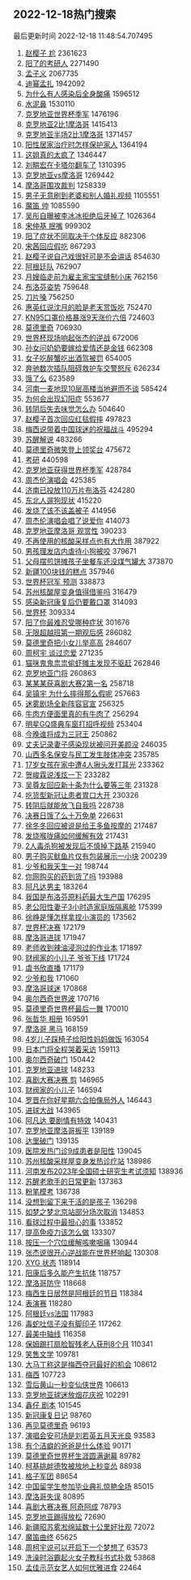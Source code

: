 ## 2022-12-18热门搜索 
最后更新时间 2022-12-18 11:48:54.707495 
1. [赵樱子 尬](https://s.weibo.com/weibo?q=%E8%B5%B5%E6%A8%B1%E5%AD%90%20%E5%B0%AC&t=31&band_rank=1&Refer=top) 2361623
1. [阳了的考研人](https://s.weibo.com/weibo?q=%23%E9%98%B3%E4%BA%86%E7%9A%84%E8%80%83%E7%A0%94%E4%BA%BA%23&t=31&band_rank=34&Refer=top) 2271490
1. [孟子义](https://s.weibo.com/weibo?q=%E5%AD%9F%E5%AD%90%E4%B9%89&t=31&band_rank=1&Refer=top) 2067735
1. [迪幂孟扎](https://s.weibo.com/weibo?q=%E8%BF%AA%E5%B9%82%E5%AD%9F%E6%89%8E&t=31&band_rank=2&Refer=top) 1942092
1. [为什么有人感染后全身酸痛](https://s.weibo.com/weibo?q=%23%E4%B8%BA%E4%BB%80%E4%B9%88%E6%9C%89%E4%BA%BA%E6%84%9F%E6%9F%93%E5%90%8E%E5%85%A8%E8%BA%AB%E9%85%B8%E7%97%9B%23&t=31&band_rank=5&Refer=top) 1596512
1. [水泥鼻](https://s.weibo.com/weibo?q=%E6%B0%B4%E6%B3%A5%E9%BC%BB&t=31&band_rank=35&Refer=top) 1530110
1. [克罗地亚世界杯季军](https://s.weibo.com/weibo?q=%23%E5%85%8B%E7%BD%97%E5%9C%B0%E4%BA%9A%E4%B8%96%E7%95%8C%E6%9D%AF%E5%AD%A3%E5%86%9B%23&t=31&band_rank=6&Refer=top) 1476196
1. [克罗地亚2比1摩洛哥](https://s.weibo.com/weibo?q=%E5%85%8B%E7%BD%97%E5%9C%B0%E4%BA%9A2%E6%AF%941%E6%91%A9%E6%B4%9B%E5%93%A5&t=31&band_rank=4&Refer=top) 1415413
1. [克罗地亚半场2比1摩洛哥](https://s.weibo.com/weibo?q=%23%E5%85%8B%E7%BD%97%E5%9C%B0%E4%BA%9A%E5%8D%8A%E5%9C%BA2%E6%AF%941%E6%91%A9%E6%B4%9B%E5%93%A5%23&t=31&band_rank=10&Refer=top) 1371457
1. [阳性居家治疗时怎样保护家人](https://s.weibo.com/weibo?q=%23%E9%98%B3%E6%80%A7%E5%B1%85%E5%AE%B6%E6%B2%BB%E7%96%97%E6%97%B6%E6%80%8E%E6%A0%B7%E4%BF%9D%E6%8A%A4%E5%AE%B6%E4%BA%BA%23&t=31&band_rank=3&Refer=top) 1364194
1. [这姐真的太疯了](https://s.weibo.com/weibo?q=%E8%BF%99%E5%A7%90%E7%9C%9F%E7%9A%84%E5%A4%AA%E7%96%AF%E4%BA%86&t=31&band_rank=4&Refer=top) 1346447
1. [刘畊宏在卡塔尔翻车了](https://s.weibo.com/weibo?q=%23%E5%88%98%E7%95%8A%E5%AE%8F%E5%9C%A8%E5%8D%A1%E5%A1%94%E5%B0%94%E7%BF%BB%E8%BD%A6%E4%BA%86%23&t=31&band_rank=12&Refer=top) 1310395
1. [克罗地亚vs摩洛哥](https://s.weibo.com/weibo?q=%E5%85%8B%E7%BD%97%E5%9C%B0%E4%BA%9Avs%E6%91%A9%E6%B4%9B%E5%93%A5&t=31&band_rank=5&Refer=top) 1269442
1. [摩洛哥围攻裁判](https://s.weibo.com/weibo?q=%E6%91%A9%E6%B4%9B%E5%93%A5%E5%9B%B4%E6%94%BB%E8%A3%81%E5%88%A4&t=31&band_rank=14&Refer=top) 1258339
1. [男子无意刷到老婆和别人婚礼视频](https://s.weibo.com/weibo?q=%23%E7%94%B7%E5%AD%90%E6%97%A0%E6%84%8F%E5%88%B7%E5%88%B0%E8%80%81%E5%A9%86%E5%92%8C%E5%88%AB%E4%BA%BA%E5%A9%9A%E7%A4%BC%E8%A7%86%E9%A2%91%23&t=31&band_rank=6&Refer=top) 1105551
1. [魔笛 帅](https://s.weibo.com/weibo?q=%E9%AD%94%E7%AC%9B%20%E5%B8%85&t=31&band_rank=7&Refer=top) 1085590
1. [吴彤自曝被李冰冰拒绝后牙掉了](https://s.weibo.com/weibo?q=%23%E5%90%B4%E5%BD%A4%E8%87%AA%E6%9B%9D%E8%A2%AB%E6%9D%8E%E5%86%B0%E5%86%B0%E6%8B%92%E7%BB%9D%E5%90%8E%E7%89%99%E6%8E%89%E4%BA%86%23&t=31&band_rank=33&Refer=top) 1026364
1. [宋仲基 抿嘴](https://s.weibo.com/weibo?q=%E5%AE%8B%E4%BB%B2%E5%9F%BA%20%E6%8A%BF%E5%98%B4&t=31&band_rank=13&Refer=top) 999302
1. [阳了症状不同取决于个体反应](https://s.weibo.com/weibo?q=%23%E9%98%B3%E4%BA%86%E7%97%87%E7%8A%B6%E4%B8%8D%E5%90%8C%E5%8F%96%E5%86%B3%E4%BA%8E%E4%B8%AA%E4%BD%93%E5%8F%8D%E5%BA%94%23&t=31&band_rank=33&Refer=top) 882306
1. [宋茜回应假吃](https://s.weibo.com/weibo?q=%23%E5%AE%8B%E8%8C%9C%E5%9B%9E%E5%BA%94%E5%81%87%E5%90%83%23&t=31&band_rank=38&Refer=top) 867293
1. [赵樱子说自己戏很好可是不会讲话](https://s.weibo.com/weibo?q=%23%E8%B5%B5%E6%A8%B1%E5%AD%90%E8%AF%B4%E8%87%AA%E5%B7%B1%E6%88%8F%E5%BE%88%E5%A5%BD%E5%8F%AF%E6%98%AF%E4%B8%8D%E4%BC%9A%E8%AE%B2%E8%AF%9D%23&t=31&band_rank=4&Refer=top) 854630
1. [阿根廷队](https://s.weibo.com/weibo?q=%E9%98%BF%E6%A0%B9%E5%BB%B7%E9%98%9F&t=31&band_rank=7&Refer=top) 762907
1. [月嫂临走前为雇主家宝宝缝制小床](https://s.weibo.com/weibo?q=%23%E6%9C%88%E5%AB%82%E4%B8%B4%E8%B5%B0%E5%89%8D%E4%B8%BA%E9%9B%87%E4%B8%BB%E5%AE%B6%E5%AE%9D%E5%AE%9D%E7%BC%9D%E5%88%B6%E5%B0%8F%E5%BA%8A%23&t=31&band_rank=6&Refer=top) 762156
1. [布洛芬姿势](https://s.weibo.com/weibo?q=%E5%B8%83%E6%B4%9B%E8%8A%AC%E5%A7%BF%E5%8A%BF&t=31&band_rank=22&Refer=top) 759648
1. [刀片嗓](https://s.weibo.com/weibo?q=%E5%88%80%E7%89%87%E5%97%93&t=31&band_rank=35&Refer=top) 756250
1. [惠英红说沈月的脸是老天赏饭吃](https://s.weibo.com/weibo?q=%23%E6%83%A0%E8%8B%B1%E7%BA%A2%E8%AF%B4%E6%B2%88%E6%9C%88%E7%9A%84%E8%84%B8%E6%98%AF%E8%80%81%E5%A4%A9%E8%B5%8F%E9%A5%AD%E5%90%83%23&t=31&band_rank=11&Refer=top) 752470
1. [KN95口罩价格暴涨9天涨价六倍](https://s.weibo.com/weibo?q=%23KN95%E5%8F%A3%E7%BD%A9%E4%BB%B7%E6%A0%BC%E6%9A%B4%E6%B6%A89%E5%A4%A9%E6%B6%A8%E4%BB%B7%E5%85%AD%E5%80%8D%23&t=31&band_rank=26&Refer=top) 724603
1. [莫德里奇](https://s.weibo.com/weibo?q=%23%E8%8E%AB%E5%BE%B7%E9%87%8C%E5%A5%87%23&t=31&band_rank=8&Refer=top) 706930
1. [世界杯现场响起张杰的逆战](https://s.weibo.com/weibo?q=%23%E4%B8%96%E7%95%8C%E6%9D%AF%E7%8E%B0%E5%9C%BA%E5%93%8D%E8%B5%B7%E5%BC%A0%E6%9D%B0%E7%9A%84%E9%80%86%E6%88%98%23&t=31&band_rank=21&Refer=top) 672006
1. [孙女问奶奶要嫁给爱情还是金钱](https://s.weibo.com/weibo?q=%23%E5%AD%99%E5%A5%B3%E9%97%AE%E5%A5%B6%E5%A5%B6%E8%A6%81%E5%AB%81%E7%BB%99%E7%88%B1%E6%83%85%E8%BF%98%E6%98%AF%E9%87%91%E9%92%B1%23&t=31&band_rank=47&Refer=top) 662308
1. [女子吃醉蟹吃出酒驾被罚](https://s.weibo.com/weibo?q=%23%E5%A5%B3%E5%AD%90%E5%90%83%E9%86%89%E8%9F%B9%E5%90%83%E5%87%BA%E9%85%92%E9%A9%BE%E8%A2%AB%E7%BD%9A%23&t=31&band_rank=44&Refer=top) 654005
1. [奔驰数次插队阻碍救护车交警怒斥](https://s.weibo.com/weibo?q=%23%E5%A5%94%E9%A9%B0%E6%95%B0%E6%AC%A1%E6%8F%92%E9%98%9F%E9%98%BB%E7%A2%8D%E6%95%91%E6%8A%A4%E8%BD%A6%E4%BA%A4%E8%AD%A6%E6%80%92%E6%96%A5%23&t=31&band_rank=46&Refer=top) 626234
1. [饿了么](https://s.weibo.com/weibo?q=%E9%A5%BF%E4%BA%86%E4%B9%88&t=31&band_rank=16&Refer=top) 623589
1. [河南一麦地现10层高楼当地避而不谈](https://s.weibo.com/weibo?q=%23%E6%B2%B3%E5%8D%97%E4%B8%80%E9%BA%A6%E5%9C%B0%E7%8E%B010%E5%B1%82%E9%AB%98%E6%A5%BC%E5%BD%93%E5%9C%B0%E9%81%BF%E8%80%8C%E4%B8%8D%E8%B0%88%23&t=31&band_rank=35&Refer=top) 585424
1. [为何会出现幻阳症](https://s.weibo.com/weibo?q=%23%E4%B8%BA%E4%BD%95%E4%BC%9A%E5%87%BA%E7%8E%B0%E5%B9%BB%E9%98%B3%E7%97%87%23&t=31&band_rank=10&Refer=top) 553677
1. [转阴后失去味觉怎么办](https://s.weibo.com/weibo?q=%23%E8%BD%AC%E9%98%B4%E5%90%8E%E5%A4%B1%E5%8E%BB%E5%91%B3%E8%A7%89%E6%80%8E%E4%B9%88%E5%8A%9E%23&t=31&band_rank=9&Refer=top) 504640
1. [赵樱子首次回应红毯假摔](https://s.weibo.com/weibo?q=%23%E8%B5%B5%E6%A8%B1%E5%AD%90%E9%A6%96%E6%AC%A1%E5%9B%9E%E5%BA%94%E7%BA%A2%E6%AF%AF%E5%81%87%E6%91%94%23&t=31&band_rank=5&Refer=top) 497823
1. [梅西说带着中国球迷的祝福战斗](https://s.weibo.com/weibo?q=%23%E6%A2%85%E8%A5%BF%E8%AF%B4%E5%B8%A6%E7%9D%80%E4%B8%AD%E5%9B%BD%E7%90%83%E8%BF%B7%E7%9A%84%E7%A5%9D%E7%A6%8F%E6%88%98%E6%96%97%23&t=31&band_rank=14&Refer=top) 495294
1. [苏醒解说](https://s.weibo.com/weibo?q=%E8%8B%8F%E9%86%92%E8%A7%A3%E8%AF%B4&t=31&band_rank=42&Refer=top) 483266
1. [莫德里奇微笑登上领奖台](https://s.weibo.com/weibo?q=%23%E8%8E%AB%E5%BE%B7%E9%87%8C%E5%A5%87%E5%BE%AE%E7%AC%91%E7%99%BB%E4%B8%8A%E9%A2%86%E5%A5%96%E5%8F%B0%23&t=31&band_rank=50&Refer=top) 475672
1. [考研](https://s.weibo.com/weibo?q=%23%E8%80%83%E7%A0%94%23&t=31&band_rank=16&Refer=top) 440598
1. [克罗地亚获得世界杯季军](https://s.weibo.com/weibo?q=%23%E5%85%8B%E7%BD%97%E5%9C%B0%E4%BA%9A%E8%8E%B7%E5%BE%97%E4%B8%96%E7%95%8C%E6%9D%AF%E5%AD%A3%E5%86%9B%23&t=31&band_rank=17&Refer=top) 428784
1. [周杰伦演唱会](https://s.weibo.com/weibo?q=%23%E5%91%A8%E6%9D%B0%E4%BC%A6%E6%BC%94%E5%94%B1%E4%BC%9A%23&t=31&band_rank=12&Refer=top) 425385
1. [济南已投放110万片布洛芬](https://s.weibo.com/weibo?q=%23%E6%B5%8E%E5%8D%97%E5%B7%B2%E6%8A%95%E6%94%BE110%E4%B8%87%E7%89%87%E5%B8%83%E6%B4%9B%E8%8A%AC%23&t=31&band_rank=14&Refer=top) 424280
1. [东北人遛狗现状](https://s.weibo.com/weibo?q=%23%E4%B8%9C%E5%8C%97%E4%BA%BA%E9%81%9B%E7%8B%97%E7%8E%B0%E7%8A%B6%23&t=31&band_rank=49&Refer=top) 415220
1. [发烧了该不该盖被子](https://s.weibo.com/weibo?q=%23%E5%8F%91%E7%83%A7%E4%BA%86%E8%AF%A5%E4%B8%8D%E8%AF%A5%E7%9B%96%E8%A2%AB%E5%AD%90%23&t=31&band_rank=11&Refer=top) 414956
1. [周杰伦演唱会唱了说爱你](https://s.weibo.com/weibo?q=%23%E5%91%A8%E6%9D%B0%E4%BC%A6%E6%BC%94%E5%94%B1%E4%BC%9A%E5%94%B1%E4%BA%86%E8%AF%B4%E7%88%B1%E4%BD%A0%23&t=31&band_rank=21&Refer=top) 414073
1. [克罗地亚摩洛哥 观赏性](https://s.weibo.com/weibo?q=%E5%85%8B%E7%BD%97%E5%9C%B0%E4%BA%9A%E6%91%A9%E6%B4%9B%E5%93%A5%20%E8%A7%82%E8%B5%8F%E6%80%A7&t=31&band_rank=39&Refer=top) 390233
1. [不再使用的核酸采样点也有大作用](https://s.weibo.com/weibo?q=%23%E4%B8%8D%E5%86%8D%E4%BD%BF%E7%94%A8%E7%9A%84%E6%A0%B8%E9%85%B8%E9%87%87%E6%A0%B7%E7%82%B9%E4%B9%9F%E6%9C%89%E5%A4%A7%E4%BD%9C%E7%94%A8%23&t=31&band_rank=45&Refer=top) 387922
1. [男孩理发店内虐待小狗被咬](https://s.weibo.com/weibo?q=%23%E7%94%B7%E5%AD%A9%E7%90%86%E5%8F%91%E5%BA%97%E5%86%85%E8%99%90%E5%BE%85%E5%B0%8F%E7%8B%97%E8%A2%AB%E5%92%AC%23&t=31&band_rank=20&Refer=top) 379671
1. [父母摆煎饼摊孩子坐餐车还没煤气罐大](https://s.weibo.com/weibo?q=%23%E7%88%B6%E6%AF%8D%E6%91%86%E7%85%8E%E9%A5%BC%E6%91%8A%E5%AD%A9%E5%AD%90%E5%9D%90%E9%A4%90%E8%BD%A6%E8%BF%98%E6%B2%A1%E7%85%A4%E6%B0%94%E7%BD%90%E5%A4%A7%23&t=31&band_rank=17&Refer=top) 373870
1. [新疆100块钱的糕点](https://s.weibo.com/weibo?q=%23%E6%96%B0%E7%96%86100%E5%9D%97%E9%92%B1%E7%9A%84%E7%B3%95%E7%82%B9%23&t=31&band_rank=15&Refer=top) 357946
1. [世界杯冠军 预测](https://s.weibo.com/weibo?q=%E4%B8%96%E7%95%8C%E6%9D%AF%E5%86%A0%E5%86%9B%20%E9%A2%84%E6%B5%8B&t=31&band_rank=28&Refer=top) 338873
1. [苏州核酸屋变身值得借鉴吗](https://s.weibo.com/weibo?q=%23%E8%8B%8F%E5%B7%9E%E6%A0%B8%E9%85%B8%E5%B1%8B%E5%8F%98%E8%BA%AB%E5%80%BC%E5%BE%97%E5%80%9F%E9%89%B4%E5%90%97%23&t=31&band_rank=16&Refer=top) 316479
1. [感染新冠康复后仍要戴口罩](https://s.weibo.com/weibo?q=%23%E6%84%9F%E6%9F%93%E6%96%B0%E5%86%A0%E5%BA%B7%E5%A4%8D%E5%90%8E%E4%BB%8D%E8%A6%81%E6%88%B4%E5%8F%A3%E7%BD%A9%23&t=31&band_rank=35&Refer=top) 314093
1. [世界杯](https://s.weibo.com/weibo?q=%E4%B8%96%E7%95%8C%E6%9D%AF&t=31&band_rank=17&Refer=top) 309334
1. [阳了你最难忍受哪种症状](https://s.weibo.com/weibo?q=%23%E9%98%B3%E4%BA%86%E4%BD%A0%E6%9C%80%E9%9A%BE%E5%BF%8D%E5%8F%97%E5%93%AA%E7%A7%8D%E7%97%87%E7%8A%B6%23&t=31&band_rank=25&Refer=top) 301676
1. [无限超越班第一期观后感](https://s.weibo.com/weibo?q=%23%E6%97%A0%E9%99%90%E8%B6%85%E8%B6%8A%E7%8F%AD%E7%AC%AC%E4%B8%80%E6%9C%9F%E8%A7%82%E5%90%8E%E6%84%9F%23&t=31&band_rank=21&Refer=top) 286082
1. [莫德里奇把小女儿举高高](https://s.weibo.com/weibo?q=%23%E8%8E%AB%E5%BE%B7%E9%87%8C%E5%A5%87%E6%8A%8A%E5%B0%8F%E5%A5%B3%E5%84%BF%E4%B8%BE%E9%AB%98%E9%AB%98%23&t=31&band_rank=45&Refer=top) 284607
1. [周柯宇 谈过恋爱](https://s.weibo.com/weibo?q=%E5%91%A8%E6%9F%AF%E5%AE%87%20%E8%B0%88%E8%BF%87%E6%81%8B%E7%88%B1&t=31&band_rank=22&Refer=top) 271235
1. [猫咪鬼鬼祟祟偷虾摊主发现不驱赶](https://s.weibo.com/weibo?q=%23%E7%8C%AB%E5%92%AA%E9%AC%BC%E9%AC%BC%E7%A5%9F%E7%A5%9F%E5%81%B7%E8%99%BE%E6%91%8A%E4%B8%BB%E5%8F%91%E7%8E%B0%E4%B8%8D%E9%A9%B1%E8%B5%B6%23&t=31&band_rank=36&Refer=top) 262846
1. [克罗地亚门将](https://s.weibo.com/weibo?q=%23%E5%85%8B%E7%BD%97%E5%9C%B0%E4%BA%9A%E9%97%A8%E5%B0%86%23&t=31&band_rank=45&Refer=top) 260863
1. [某某某获喜剧大赛2第一名](https://s.weibo.com/weibo?q=%23%E6%9F%90%E6%9F%90%E6%9F%90%E8%8E%B7%E5%96%9C%E5%89%A7%E5%A4%A7%E8%B5%9B2%E7%AC%AC%E4%B8%80%E5%90%8D%23&t=31&band_rank=32&Refer=top) 258718
1. [吴镇宇 为什么摔得那么假呢](https://s.weibo.com/weibo?q=%E5%90%B4%E9%95%87%E5%AE%87%20%E4%B8%BA%E4%BB%80%E4%B9%88%E6%91%94%E5%BE%97%E9%82%A3%E4%B9%88%E5%81%87%E5%91%A2&t=31&band_rank=23&Refer=top) 257663
1. [迷雾剧场全新阵容官宣](https://s.weibo.com/weibo?q=%23%E8%BF%B7%E9%9B%BE%E5%89%A7%E5%9C%BA%E5%85%A8%E6%96%B0%E9%98%B5%E5%AE%B9%E5%AE%98%E5%AE%A3%23&t=31&band_rank=31&Refer=top) 256325
1. [牛肉方便面里真的有牛肉了](https://s.weibo.com/weibo?q=%23%E7%89%9B%E8%82%89%E6%96%B9%E4%BE%BF%E9%9D%A2%E9%87%8C%E7%9C%9F%E7%9A%84%E6%9C%89%E7%89%9B%E8%82%89%E4%BA%86%23&t=31&band_rank=18&Refer=top) 256294
1. [明星GQ盛典车窗打招呼视频](https://s.weibo.com/weibo?q=%23%E6%98%8E%E6%98%9FGQ%E7%9B%9B%E5%85%B8%E8%BD%A6%E7%AA%97%E6%89%93%E6%8B%9B%E5%91%BC%E8%A7%86%E9%A2%91%23&t=31&band_rank=23&Refer=top) 253404
1. [今晚谁将成为三冠王](https://s.weibo.com/weibo?q=%23%E4%BB%8A%E6%99%9A%E8%B0%81%E5%B0%86%E6%88%90%E4%B8%BA%E4%B8%89%E5%86%A0%E7%8E%8B%23&t=31&band_rank=24&Refer=top) 250862
1. [丈夫记录妻子感染现状被问开美颜没](https://s.weibo.com/weibo?q=%23%E4%B8%88%E5%A4%AB%E8%AE%B0%E5%BD%95%E5%A6%BB%E5%AD%90%E6%84%9F%E6%9F%93%E7%8E%B0%E7%8A%B6%E8%A2%AB%E9%97%AE%E5%BC%80%E7%BE%8E%E9%A2%9C%E6%B2%A1%23&t=31&band_rank=19&Refer=top) 246035
1. [山西多名保安与民工发生肢体冲突](https://s.weibo.com/weibo?q=%23%E5%B1%B1%E8%A5%BF%E5%A4%9A%E5%90%8D%E4%BF%9D%E5%AE%89%E4%B8%8E%E6%B0%91%E5%B7%A5%E5%8F%91%E7%94%9F%E8%82%A2%E4%BD%93%E5%86%B2%E7%AA%81%23&t=31&band_rank=49&Refer=top) 235785
1. [17岁女孩在家中遭4人揪头发打耳光](https://s.weibo.com/weibo?q=%2317%E5%B2%81%E5%A5%B3%E5%AD%A9%E5%9C%A8%E5%AE%B6%E4%B8%AD%E9%81%AD4%E4%BA%BA%E6%8F%AA%E5%A4%B4%E5%8F%91%E6%89%93%E8%80%B3%E5%85%89%23&t=31&band_rank=24&Refer=top) 233362
1. [贺峻霖说浅炫一下](https://s.weibo.com/weibo?q=%23%E8%B4%BA%E5%B3%BB%E9%9C%96%E8%AF%B4%E6%B5%85%E7%82%AB%E4%B8%80%E4%B8%8B%23&t=31&band_rank=22&Refer=top) 233282
1. [吴尊友回应新十条为什么要等三年](https://s.weibo.com/weibo?q=%23%E5%90%B4%E5%B0%8A%E5%8F%8B%E5%9B%9E%E5%BA%94%E6%96%B0%E5%8D%81%E6%9D%A1%E4%B8%BA%E4%BB%80%E4%B9%88%E8%A6%81%E7%AD%89%E4%B8%89%E5%B9%B4%23&t=31&band_rank=25&Refer=top) 231328
1. [吃货型新冠让患者胃口大开](https://s.weibo.com/weibo?q=%23%E5%90%83%E8%B4%A7%E5%9E%8B%E6%96%B0%E5%86%A0%E8%AE%A9%E6%82%A3%E8%80%85%E8%83%83%E5%8F%A3%E5%A4%A7%E5%BC%80%23&t=31&band_rank=50&Refer=top) 230326
1. [转阴后就能放飞自我吗](https://s.weibo.com/weibo?q=%23%E8%BD%AC%E9%98%B4%E5%90%8E%E5%B0%B1%E8%83%BD%E6%94%BE%E9%A3%9E%E8%87%AA%E6%88%91%E5%90%97%23&t=31&band_rank=29&Refer=top) 228738
1. [决赛日饿了么十万免单](https://s.weibo.com/weibo?q=%23%E5%86%B3%E8%B5%9B%E6%97%A5%E9%A5%BF%E4%BA%86%E4%B9%88%E5%8D%81%E4%B8%87%E5%85%8D%E5%8D%95%23&t=31&band_rank=40&Refer=top) 226631
1. [徐冬冬回应被说是给王多鱼按摩的](https://s.weibo.com/weibo?q=%23%E5%BE%90%E5%86%AC%E5%86%AC%E5%9B%9E%E5%BA%94%E8%A2%AB%E8%AF%B4%E6%98%AF%E7%BB%99%E7%8E%8B%E5%A4%9A%E9%B1%BC%E6%8C%89%E6%91%A9%E7%9A%84%23&t=31&band_rank=29&Refer=top) 217487
1. [发烧喉咙痛如何缓解有效](https://s.weibo.com/weibo?q=%23%E5%8F%91%E7%83%A7%E5%96%89%E5%92%99%E7%97%9B%E5%A6%82%E4%BD%95%E7%BC%93%E8%A7%A3%E6%9C%89%E6%95%88%23&t=31&band_rank=26&Refer=top) 217431
1. [2人毒杀狗被发现后不慎掉下路基](https://s.weibo.com/weibo?q=%232%E4%BA%BA%E6%AF%92%E6%9D%80%E7%8B%97%E8%A2%AB%E5%8F%91%E7%8E%B0%E5%90%8E%E4%B8%8D%E6%85%8E%E6%8E%89%E4%B8%8B%E8%B7%AF%E5%9F%BA%23&t=31&band_rank=26&Refer=top) 215940
1. [男子购买鱿鱼片仅有包装展示一小块](https://s.weibo.com/weibo?q=%23%E7%94%B7%E5%AD%90%E8%B4%AD%E4%B9%B0%E9%B1%BF%E9%B1%BC%E7%89%87%E4%BB%85%E6%9C%89%E5%8C%85%E8%A3%85%E5%B1%95%E7%A4%BA%E4%B8%80%E5%B0%8F%E5%9D%97%23&t=31&band_rank=27&Refer=top) 200239
1. [少爷和我天生一对](https://s.weibo.com/weibo?q=%23%E5%B0%91%E7%88%B7%E5%92%8C%E6%88%91%E5%A4%A9%E7%94%9F%E4%B8%80%E5%AF%B9%23&t=31&band_rank=34&Refer=top) 198744
1. [你网购买的药到货了吗](https://s.weibo.com/weibo?q=%23%E4%BD%A0%E7%BD%91%E8%B4%AD%E4%B9%B0%E7%9A%84%E8%8D%AF%E5%88%B0%E8%B4%A7%E4%BA%86%E5%90%97%23&t=31&band_rank=50&Refer=top) 193988
1. [阿凡达男主](https://s.weibo.com/weibo?q=%E9%98%BF%E5%87%A1%E8%BE%BE%E7%94%B7%E4%B8%BB&t=31&band_rank=32&Refer=top) 183264
1. [我国是布洛芬原料药最大生产国](https://s.weibo.com/weibo?q=%23%E6%88%91%E5%9B%BD%E6%98%AF%E5%B8%83%E6%B4%9B%E8%8A%AC%E5%8E%9F%E6%96%99%E8%8D%AF%E6%9C%80%E5%A4%A7%E7%94%9F%E4%BA%A7%E5%9B%BD%23&t=31&band_rank=28&Refer=top) 176295
1. [老公阳性妻子3小时造家庭版隔离舱](https://s.weibo.com/weibo?q=%23%E8%80%81%E5%85%AC%E9%98%B3%E6%80%A7%E5%A6%BB%E5%AD%903%E5%B0%8F%E6%97%B6%E9%80%A0%E5%AE%B6%E5%BA%AD%E7%89%88%E9%9A%94%E7%A6%BB%E8%88%B1%23&t=31&band_rank=48&Refer=top) 175399
1. [徐峥是懂怎样拿捏小演员的](https://s.weibo.com/weibo?q=%23%E5%BE%90%E5%B3%A5%E6%98%AF%E6%87%82%E6%80%8E%E6%A0%B7%E6%8B%BF%E6%8D%8F%E5%B0%8F%E6%BC%94%E5%91%98%E7%9A%84%23&t=31&band_rank=42&Refer=top) 173562
1. [世界杯决赛](https://s.weibo.com/weibo?q=%23%E4%B8%96%E7%95%8C%E6%9D%AF%E5%86%B3%E8%B5%9B%23&t=31&band_rank=12&Refer=top) 172179
1. [摩洛哥进球](https://s.weibo.com/weibo?q=%23%E6%91%A9%E6%B4%9B%E5%93%A5%E8%BF%9B%E7%90%83%23&t=31&band_rank=29&Refer=top) 171947
1. [老师收到辣油浸泡过的作业本](https://s.weibo.com/weibo?q=%23%E8%80%81%E5%B8%88%E6%94%B6%E5%88%B0%E8%BE%A3%E6%B2%B9%E6%B5%B8%E6%B3%A1%E8%BF%87%E7%9A%84%E4%BD%9C%E4%B8%9A%E6%9C%AC%23&t=31&band_rank=30&Refer=top) 171897
1. [财阀家的小儿子 爷爷下线](https://s.weibo.com/weibo?q=%E8%B4%A2%E9%98%80%E5%AE%B6%E7%9A%84%E5%B0%8F%E5%84%BF%E5%AD%90%20%E7%88%B7%E7%88%B7%E4%B8%8B%E7%BA%BF&t=31&band_rank=31&Refer=top) 171724
1. [虞书欣直播](https://s.weibo.com/weibo?q=%23%E8%99%9E%E4%B9%A6%E6%AC%A3%E7%9B%B4%E6%92%AD%23&t=31&band_rank=33&Refer=top) 171179
1. [少爷和我](https://s.weibo.com/weibo?q=%23%E5%B0%91%E7%88%B7%E5%92%8C%E6%88%91%23&t=31&band_rank=34&Refer=top) 171060
1. [摩洛哥球迷](https://s.weibo.com/weibo?q=%23%E6%91%A9%E6%B4%9B%E5%93%A5%E7%90%83%E8%BF%B7%23&t=31&band_rank=37&Refer=top) 170868
1. [奥尔西奇世界波](https://s.weibo.com/weibo?q=%23%E5%A5%A5%E5%B0%94%E8%A5%BF%E5%A5%87%E4%B8%96%E7%95%8C%E6%B3%A2%23&t=31&band_rank=36&Refer=top) 170716
1. [莫德里奇世界杯最后一舞](https://s.weibo.com/weibo?q=%23%E8%8E%AB%E5%BE%B7%E9%87%8C%E5%A5%87%E4%B8%96%E7%95%8C%E6%9D%AF%E6%9C%80%E5%90%8E%E4%B8%80%E8%88%9E%23&t=31&band_rank=37&Refer=top) 170010
1. [张哲华 相册](https://s.weibo.com/weibo?q=%E5%BC%A0%E5%93%B2%E5%8D%8E%20%E7%9B%B8%E5%86%8C&t=31&band_rank=32&Refer=top) 169591
1. [摩洛哥 黑马](https://s.weibo.com/weibo?q=%E6%91%A9%E6%B4%9B%E5%93%A5%20%E9%BB%91%E9%A9%AC&t=31&band_rank=29&Refer=top) 168159
1. [4岁儿子踩椅子给阳性妈妈做饭](https://s.weibo.com/weibo?q=%234%E5%B2%81%E5%84%BF%E5%AD%90%E8%B8%A9%E6%A4%85%E5%AD%90%E7%BB%99%E9%98%B3%E6%80%A7%E5%A6%88%E5%A6%88%E5%81%9A%E9%A5%AD%23&t=31&band_rank=38&Refer=top) 163054
1. [日本门将全程哭着采访](https://s.weibo.com/weibo?q=%23%E6%97%A5%E6%9C%AC%E9%97%A8%E5%B0%86%E5%85%A8%E7%A8%8B%E5%93%AD%E7%9D%80%E9%87%87%E8%AE%BF%23&t=31&band_rank=49&Refer=top) 159113
1. [奥尔西奇破门](https://s.weibo.com/weibo?q=%23%E5%A5%A5%E5%B0%94%E8%A5%BF%E5%A5%87%E7%A0%B4%E9%97%A8%23&t=31&band_rank=47&Refer=top) 150442
1. [克罗地亚进球](https://s.weibo.com/weibo?q=%23%E5%85%8B%E7%BD%97%E5%9C%B0%E4%BA%9A%E8%BF%9B%E7%90%83%23&t=31&band_rank=40&Refer=top) 148233
1. [喜剧大赛决赛 剪](https://s.weibo.com/weibo?q=%E5%96%9C%E5%89%A7%E5%A4%A7%E8%B5%9B%E5%86%B3%E8%B5%9B%20%E5%89%AA&t=31&band_rank=41&Refer=top) 146965
1. [财阀家的小儿子](https://s.weibo.com/weibo?q=%23%E8%B4%A2%E9%98%80%E5%AE%B6%E7%9A%84%E5%B0%8F%E5%84%BF%E5%AD%90%23&t=31&band_rank=42&Refer=top) 146594
1. [罗晋在你好星期六合拍像局外人](https://s.weibo.com/weibo?q=%23%E7%BD%97%E6%99%8B%E5%9C%A8%E4%BD%A0%E5%A5%BD%E6%98%9F%E6%9C%9F%E5%85%AD%E5%90%88%E6%8B%8D%E5%83%8F%E5%B1%80%E5%A4%96%E4%BA%BA%23&t=31&band_rank=43&Refer=top) 146443
1. [进球大战](https://s.weibo.com/weibo?q=%E8%BF%9B%E7%90%83%E5%A4%A7%E6%88%98&t=31&band_rank=44&Refer=top) 143965
1. [阿凡达 要剧情有特效](https://s.weibo.com/weibo?q=%E9%98%BF%E5%87%A1%E8%BE%BE%20%E8%A6%81%E5%89%A7%E6%83%85%E6%9C%89%E7%89%B9%E6%95%88&t=31&band_rank=46&Refer=top) 140431
1. [克罗地亚摩洛哥扳平](https://s.weibo.com/weibo?q=%23%E5%85%8B%E7%BD%97%E5%9C%B0%E4%BA%9A%E6%91%A9%E6%B4%9B%E5%93%A5%E6%89%B3%E5%B9%B3%23&t=31&band_rank=45&Refer=top) 139189
1. [达里破门](https://s.weibo.com/weibo?q=%23%E8%BE%BE%E9%87%8C%E7%A0%B4%E9%97%A8%23&t=31&band_rank=46&Refer=top) 139135
1. [医院发热门诊9成患者是阳性](https://s.weibo.com/weibo?q=%23%E5%8C%BB%E9%99%A2%E5%8F%91%E7%83%AD%E9%97%A8%E8%AF%8A9%E6%88%90%E6%82%A3%E8%80%85%E6%98%AF%E9%98%B3%E6%80%A7%23&t=31&band_rank=48&Refer=top) 139045
1. [苏州核酸采样屋变身发热诊疗站](https://s.weibo.com/weibo?q=%23%E8%8B%8F%E5%B7%9E%E6%A0%B8%E9%85%B8%E9%87%87%E6%A0%B7%E5%B1%8B%E5%8F%98%E8%BA%AB%E5%8F%91%E7%83%AD%E8%AF%8A%E7%96%97%E7%AB%99%23&t=31&band_rank=49&Refer=top) 138986
1. [河南发布2023年全国硕士研究生考试须知](https://s.weibo.com/weibo?q=%23%E6%B2%B3%E5%8D%97%E5%8F%91%E5%B8%832023%E5%B9%B4%E5%85%A8%E5%9B%BD%E7%A1%95%E5%A3%AB%E7%A0%94%E7%A9%B6%E7%94%9F%E8%80%83%E8%AF%95%E9%A1%BB%E7%9F%A5%23&t=31&band_rank=50&Refer=top) 138936
1. [苏醒老歌手的日常更新](https://s.weibo.com/weibo?q=%23%E8%8B%8F%E9%86%92%E8%80%81%E6%AD%8C%E6%89%8B%E7%9A%84%E6%97%A5%E5%B8%B8%E6%9B%B4%E6%96%B0%23&t=31&band_rank=42&Refer=top) 137363
1. [粉笔模考](https://s.weibo.com/weibo?q=%23%E7%B2%89%E7%AC%94%E6%A8%A1%E8%80%83%23&t=31&band_rank=38&Refer=top) 136738
1. [没想到留下来干活的是孩子](https://s.weibo.com/weibo?q=%23%E6%B2%A1%E6%83%B3%E5%88%B0%E7%95%99%E4%B8%8B%E6%9D%A5%E5%B9%B2%E6%B4%BB%E7%9A%84%E6%98%AF%E5%AD%A9%E5%AD%90%23&t=31&band_rank=49&Refer=top) 136298
1. [如梦之梦北京站部分场次取消](https://s.weibo.com/weibo?q=%23%E5%A6%82%E6%A2%A6%E4%B9%8B%E6%A2%A6%E5%8C%97%E4%BA%AC%E7%AB%99%E9%83%A8%E5%88%86%E5%9C%BA%E6%AC%A1%E5%8F%96%E6%B6%88%23&t=31&band_rank=41&Refer=top) 134853
1. [看球过程中最担心的事](https://s.weibo.com/weibo?q=%23%E7%9C%8B%E7%90%83%E8%BF%87%E7%A8%8B%E4%B8%AD%E6%9C%80%E6%8B%85%E5%BF%83%E7%9A%84%E4%BA%8B%23&t=31&band_rank=43&Refer=top) 133852
1. [提高免疫力该怎么做](https://s.weibo.com/weibo?q=%23%E6%8F%90%E9%AB%98%E5%85%8D%E7%96%AB%E5%8A%9B%E8%AF%A5%E6%80%8E%E4%B9%88%E5%81%9A%23&t=31&band_rank=43&Refer=top) 133307
1. [按压一个穴位缓解咳嗽咽痛](https://s.weibo.com/weibo?q=%23%E6%8C%89%E5%8E%8B%E4%B8%80%E4%B8%AA%E7%A9%B4%E4%BD%8D%E7%BC%93%E8%A7%A3%E5%92%B3%E5%97%BD%E5%92%BD%E7%97%9B%23&t=31&band_rank=49&Refer=top) 130944
1. [张杰说很开心逆战能在世界杯响起](https://s.weibo.com/weibo?q=%23%E5%BC%A0%E6%9D%B0%E8%AF%B4%E5%BE%88%E5%BC%80%E5%BF%83%E9%80%86%E6%88%98%E8%83%BD%E5%9C%A8%E4%B8%96%E7%95%8C%E6%9D%AF%E5%93%8D%E8%B5%B7%23&t=31&band_rank=25&Refer=top) 130308
1. [XYG 状态](https://s.weibo.com/weibo?q=XYG%20%E7%8A%B6%E6%80%81&t=31&band_rank=43&Refer=top) 118914
1. [阳康后多久能产生抗体](https://s.weibo.com/weibo?q=%23%E9%98%B3%E5%BA%B7%E5%90%8E%E5%A4%9A%E4%B9%85%E8%83%BD%E4%BA%A7%E7%94%9F%E6%8A%97%E4%BD%93%23&t=31&band_rank=50&Refer=top) 118757
1. [摩洛哥防守](https://s.weibo.com/weibo?q=%E6%91%A9%E6%B4%9B%E5%93%A5%E9%98%B2%E5%AE%88&t=31&band_rank=45&Refer=top) 118668
1. [梅西生日居然是阿根廷的节日](https://s.weibo.com/weibo?q=%23%E6%A2%85%E8%A5%BF%E7%94%9F%E6%97%A5%E5%B1%85%E7%84%B6%E6%98%AF%E9%98%BF%E6%A0%B9%E5%BB%B7%E7%9A%84%E8%8A%82%E6%97%A5%23&t=31&band_rank=46&Refer=top) 118384
1. [表演赛](https://s.weibo.com/weibo?q=%E8%A1%A8%E6%BC%94%E8%B5%9B&t=31&band_rank=48&Refer=top) 118280
1. [阿根廷vs法国](https://s.weibo.com/weibo?q=%23%E9%98%BF%E6%A0%B9%E5%BB%B7vs%E6%B3%95%E5%9B%BD%23&t=31&band_rank=46&Refer=top) 117983
1. [毒蛇吐信子没有脚印子](https://s.weibo.com/weibo?q=%23%E6%AF%92%E8%9B%87%E5%90%90%E4%BF%A1%E5%AD%90%E6%B2%A1%E6%9C%89%E8%84%9A%E5%8D%B0%E5%AD%90%23&t=31&band_rank=42&Refer=top) 117262
1. [最美中轴线](https://s.weibo.com/weibo?q=%E6%9C%80%E7%BE%8E%E4%B8%AD%E8%BD%B4%E7%BA%BF&t=31&band_rank=16&Refer=top) 116358
1. [保姆踢打扇脸智残老人获刑8个月](https://s.weibo.com/weibo?q=%23%E4%BF%9D%E5%A7%86%E8%B8%A2%E6%89%93%E6%89%87%E8%84%B8%E6%99%BA%E6%AE%8B%E8%80%81%E4%BA%BA%E8%8E%B7%E5%88%918%E4%B8%AA%E6%9C%88%23&t=31&band_rank=48&Refer=top) 110341
1. [笑售文学](https://s.weibo.com/weibo?q=%23%E7%AC%91%E5%94%AE%E6%96%87%E5%AD%A6%23&t=31&band_rank=50&Refer=top) 109781
1. [大马丁称这是梅西夺冠最好的机会](https://s.weibo.com/weibo?q=%23%E5%A4%A7%E9%A9%AC%E4%B8%81%E7%A7%B0%E8%BF%99%E6%98%AF%E6%A2%85%E8%A5%BF%E5%A4%BA%E5%86%A0%E6%9C%80%E5%A5%BD%E7%9A%84%E6%9C%BA%E4%BC%9A%23&t=31&band_rank=49&Refer=top) 108612
1. [梅西](https://s.weibo.com/weibo?q=%E6%A2%85%E8%A5%BF&t=31&band_rank=29&Refer=top) 107723
1. [雪后黄山一秒变仙侠世界](https://s.weibo.com/weibo?q=%23%E9%9B%AA%E5%90%8E%E9%BB%84%E5%B1%B1%E4%B8%80%E7%A7%92%E5%8F%98%E4%BB%99%E4%BE%A0%E4%B8%96%E7%95%8C%23&t=31&band_rank=47&Refer=top) 106613
1. [克罗地亚球迷放烟花庆祝](https://s.weibo.com/weibo?q=%23%E5%85%8B%E7%BD%97%E5%9C%B0%E4%BA%9A%E7%90%83%E8%BF%B7%E6%94%BE%E7%83%9F%E8%8A%B1%E5%BA%86%E7%A5%9D%23&t=31&band_rank=50&Refer=top) 102291
1. [鑫仔 剧本](https://s.weibo.com/weibo?q=%E9%91%AB%E4%BB%94%20%E5%89%A7%E6%9C%AC&t=31&band_rank=44&Refer=top) 101545
1. [新冠康复日记](https://s.weibo.com/weibo?q=%23%E6%96%B0%E5%86%A0%E5%BA%B7%E5%A4%8D%E6%97%A5%E8%AE%B0%23&t=31&band_rank=50&Refer=top) 98760
1. [再见莫德里奇](https://s.weibo.com/weibo?q=%23%E5%86%8D%E8%A7%81%E8%8E%AB%E5%BE%B7%E9%87%8C%E5%A5%87%23&t=31&band_rank=49&Refer=top) 96193
1. [演唱会安可场是刘若英五月天光良](https://s.weibo.com/weibo?q=%23%E6%BC%94%E5%94%B1%E4%BC%9A%E5%AE%89%E5%8F%AF%E5%9C%BA%E6%98%AF%E5%88%98%E8%8B%A5%E8%8B%B1%E4%BA%94%E6%9C%88%E5%A4%A9%E5%85%89%E8%89%AF%23&t=31&band_rank=42&Refer=top) 93583
1. [有个洁癖的爸爸是什么体验](https://s.weibo.com/weibo?q=%23%E6%9C%89%E4%B8%AA%E6%B4%81%E7%99%96%E7%9A%84%E7%88%B8%E7%88%B8%E6%98%AF%E4%BB%80%E4%B9%88%E4%BD%93%E9%AA%8C%23&t=31&band_rank=47&Refer=top) 90171
1. [莫德里奇世界杯生涯圆满谢幕](https://s.weibo.com/weibo?q=%23%E8%8E%AB%E5%BE%B7%E9%87%8C%E5%A5%87%E4%B8%96%E7%95%8C%E6%9D%AF%E7%94%9F%E6%B6%AF%E5%9C%86%E6%BB%A1%E8%B0%A2%E5%B9%95%23&t=31&band_rank=48&Refer=top) 89782
1. [柯基挑衅德牧被放地上秒变怂](https://s.weibo.com/weibo?q=%23%E6%9F%AF%E5%9F%BA%E6%8C%91%E8%A1%85%E5%BE%B7%E7%89%A7%E8%A2%AB%E6%94%BE%E5%9C%B0%E4%B8%8A%E7%A7%92%E5%8F%98%E6%80%82%23&t=31&band_rank=50&Refer=top) 88938
1. [格子军团](https://s.weibo.com/weibo?q=%23%E6%A0%BC%E5%AD%90%E5%86%9B%E5%9B%A2%23&t=31&band_rank=40&Refer=top) 88654
1. [中国留学生参加毕业典礼惊艳全场](https://s.weibo.com/weibo?q=%23%E4%B8%AD%E5%9B%BD%E7%95%99%E5%AD%A6%E7%94%9F%E5%8F%82%E5%8A%A0%E6%AF%95%E4%B8%9A%E5%85%B8%E7%A4%BC%E6%83%8A%E8%89%B3%E5%85%A8%E5%9C%BA%23&t=31&band_rank=46&Refer=top) 85015
1. [摩洛哥失误](https://s.weibo.com/weibo?q=%E6%91%A9%E6%B4%9B%E5%93%A5%E5%A4%B1%E8%AF%AF&t=31&band_rank=48&Refer=top) 80895
1. [喜剧大赛决赛 阿奇阿成](https://s.weibo.com/weibo?q=%E5%96%9C%E5%89%A7%E5%A4%A7%E8%B5%9B%E5%86%B3%E8%B5%9B%20%E9%98%BF%E5%A5%87%E9%98%BF%E6%88%90&t=31&band_rank=47&Refer=top) 78793
1. [克罗地亚踢得放松](https://s.weibo.com/weibo?q=%E5%85%8B%E7%BD%97%E5%9C%B0%E4%BA%9A%E8%B8%A2%E5%BE%97%E6%94%BE%E6%9D%BE&t=31&band_rank=50&Refer=top) 72690
1. [新疆昭苏雾凇绵延数十公里好壮观](https://s.weibo.com/weibo?q=%23%E6%96%B0%E7%96%86%E6%98%AD%E8%8B%8F%E9%9B%BE%E5%87%87%E7%BB%B5%E5%BB%B6%E6%95%B0%E5%8D%81%E5%85%AC%E9%87%8C%E5%A5%BD%E5%A3%AE%E8%A7%82%23&t=31&band_rank=45&Refer=top) 72072
1. [魔笛曲终](https://s.weibo.com/weibo?q=%23%E9%AD%94%E7%AC%9B%E6%9B%B2%E7%BB%88%23&t=31&band_rank=50&Refer=top) 65625
1. [周柯宇说可以开启下一个梦想了](https://s.weibo.com/weibo?q=%23%E5%91%A8%E6%9F%AF%E5%AE%87%E8%AF%B4%E5%8F%AF%E4%BB%A5%E5%BC%80%E5%90%AF%E4%B8%8B%E4%B8%80%E4%B8%AA%E6%A2%A6%E6%83%B3%E4%BA%86%23&t=31&band_rank=14&Refer=top) 63573
1. [洗澡时浴霸起火女子教科书式扑救](https://s.weibo.com/weibo?q=%23%E6%B4%97%E6%BE%A1%E6%97%B6%E6%B5%B4%E9%9C%B8%E8%B5%B7%E7%81%AB%E5%A5%B3%E5%AD%90%E6%95%99%E7%A7%91%E4%B9%A6%E5%BC%8F%E6%89%91%E6%95%91%23&t=31&band_rank=46&Refer=top) 53868
1. [孟佳示范女艺人如何优雅进食](https://s.weibo.com/weibo?q=%23%E5%AD%9F%E4%BD%B3%E7%A4%BA%E8%8C%83%E5%A5%B3%E8%89%BA%E4%BA%BA%E5%A6%82%E4%BD%95%E4%BC%98%E9%9B%85%E8%BF%9B%E9%A3%9F%23&t=31&band_rank=42&Refer=top) 22464
